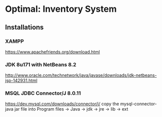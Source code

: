 # Optimal: Inventory System
## Installations
### XAMPP
https://www.apachefriends.org/download.html
### JDK 8u171 with NetBeans 8.2
http://www.oracle.com/technetwork/java/javase/downloads/jdk-netbeans-jsp-142931.html
### MSQL JDBC Connector/J 8.0.11
https://dev.mysql.com/downloads/connector/j/
copy the mysql-connector-java jar file into Program files -> Java -> jdk -> jre -> lib -> ext
